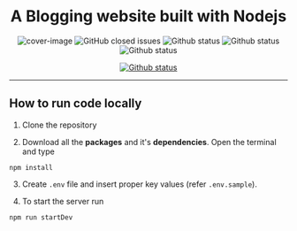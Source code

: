 <center>

# A Blogging website built with Nodejs

<img alt="cover-image" src="./public/img/coverImage.svg">

<img alt="GitHub closed issues" src="https://img.shields.io/github/issues-closed/tanmayc07/Blog-App?color=Blue">

<img alt="Github status" src="https://img.shields.io/badge/status-In Progress-brightgreen">

<img alt="Github status" src="https://img.shields.io/badge/Nodejs->=12.0.0-brightgreen">

<img alt="Github status" src="https://img.shields.io/badge/license-MIT-brightgreen">

<a href="https://github.com/Naereen/StrapDown.js/blob/master/LICENSE"><img alt="Github status" src="https://img.shields.io/badge/license-MIT-brightgreen"></a>

</center><hr>

## **How to run code locally**

1. Clone the repository

2. Download all the **packages** and it's **dependencies**. Open the terminal and type

`npm install`

3. Create `.env` file and insert proper key values (refer `.env.sample`).

4. To start the server run

`npm run startDev`

<!-- [![Generic badge](https://img.shields.io/badge/Status-In_Progress-green.svg)](https://shields.io/) -->

<!-- [![GitHub license](https://img.shields.io/github/license/Naereen/StrapDown.js.svg)](https://github.com/Naereen/StrapDown.js/blob/master/LICENSE) -->

